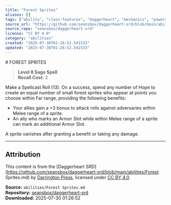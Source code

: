 ```yaml
---
title: "Forest Sprites"
aliases: []
tags: ["ability", "class-features", "daggerheart", "mechanics", "powers", "reference", "srd", "ttrpg"]
source_url: "https://github.com/seansbox/daggerheart-srd/blob/main/abilities/Forest Sprites.md"
source_repo: "seansbox/daggerheart-srd"
license: "CC BY 4.0"
category: "abilities"
created: "2025-07-30T01:26:52.541533"
updated: "2025-07-30T01:26:52.541533"
---
```


﻿# FOREST SPRITES

> **Level 8 Sage Spell**  
> **Recall Cost:** 2

Make a Spellcast Roll (13). On a success, spend any number of Hope to create an equal number of small forest sprites who appear at points you choose within Far range, providing the following benefits:

- Your allies gain a +3 bonus to attack rolls against adversaries within Melee range of a sprite.
- An ally who marks an Armor Slot while within Melee range of a sprite can mark an additional Armor Slot.

A sprite vanishes after granting a benefit or taking any damage.

---

## Attribution

This content is from the [Daggerheart SRD](https://github.com/seansbox/daggerheart-srd/blob/main/abilities/Forest Sprites.md) by [Darrington Press](https://darringtonpress.com/), licensed under [CC BY 4.0](https://creativecommons.org/licenses/by/4.0/).

**Source:** `abilities/Forest Sprites.md`  
**Repository:** [seansbox/daggerheart-srd](https://github.com/seansbox/daggerheart-srd)  
**Downloaded:** 2025-07-30 01:26:52


